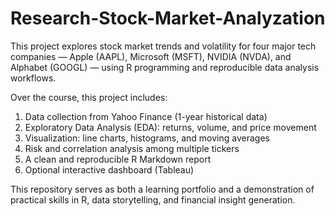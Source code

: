 # Research-Stock-Market-Analyzation
This project explores stock market trends and volatility for four major tech companies — Apple (AAPL), Microsoft (MSFT), NVIDIA (NVDA), and Alphabet (GOOGL) — using R programming and reproducible data analysis workflows.

Over the course, this project includes:

1) Data collection from Yahoo Finance (1-year historical data)
2) Exploratory Data Analysis (EDA): returns, volume, and price movement
3) Visualization: line charts, histograms, and moving averages
4) Risk and correlation analysis among multiple tickers
5) A clean and reproducible R Markdown report
6) Optional interactive dashboard (Tableau)

This repository serves as both a learning portfolio and a demonstration of practical skills in R, data storytelling, and financial insight generation.
